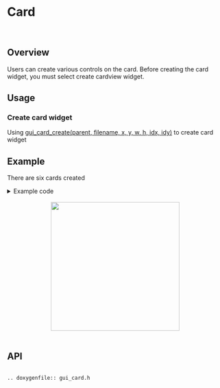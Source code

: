 # Card
<br>

## Overview
Users can create various controls on the card. Before creating the card widget, you must select create cardview widget.

## Usage

### Create card widget
Using [gui_card_create(parent, filename, x, y, w, h, idx, idy)](#api) to create card widget

## Example

There are  six cards created

<details> <summary>Example code</summary>

```c
#include "root_image_hongkong/ui_resource.h"
#include <gui_magic_img.h>
#include "gui_curtainview.h"
#include "gui_curtain.h"
#include "gui_tabview.h"
#include "gui_cardview.h"
#include "gui_card.h"
#include "gui_tab.h"
#include "gui_canvas.h"
{
    gui_curtainview_t *ct = gui_curtainview_create(&(app->screen), "ct", 0, 0, 368, 448);
    gui_curtain_t *ct_card = gui_curtain_create(ct, "card", 0, 0, 368, 448, CURTAIN_DOWN, 1);
    curtain_down_design(ct_card);
}
static gui_cardview_t *cv;
static void done_cb(gui_curtainview_t *this)
{
    if (this->cur_curtain == CURTAIN_DOWN)
    {
        gui_log("CURTAIN_DOWN done!!! \n");
        cv->mute = false;
    }
    if (this->cur_curtain == CURTAIN_MIDDLE)
    {
        gui_log("CURTAIN_DOWN Reset!!! \n");
        cv->mute = true;
        cv->release_y = 0;
        cv->remain_y = 0;
    }

}

static void cv_status_cb(gui_cardview_t *this)
{
    //gui_log("cv release value = %d \n", this->release_y);

    gui_curtainview_t *curtainview = (gui_curtainview_t *)this->base.parent->parent;

    if (this->release_y != 0)
    {
        curtainview->mute = true;
    }
    else
    {
        curtainview->mute = false;
    }
}

static void cardlist_clock(void *parent)
{
    gui_img_creat_from_mem(parent, "page0", CARD_HEALTH_BIN, 14, 0, 0, 0);
}
static void cardlist_activity(void *parent)
{
    gui_img_creat_from_mem(parent, "page1", CARD_MORE_BIN, 14, 0, 0, 0);
}
static void cardlist_heart(void *parent)
{
    gui_img_creat_from_mem(parent, "page2", CARD_MUSIC_BIN, 14, 0, 0, 0);
}
static void cardlist_blood(void *parent)
{
    gui_img_creat_from_mem(parent, "page3", CARD_MUSIC1_BIN, 14, 0, 0, 0);
}
static void cardlist_weather(void *parent)
{
    gui_img_creat_from_mem(parent, "page4", CARD_WEATHER1_BIN, 14, 0, 0, 0);
}
static void cardlist_music(void *parent)
{
    gui_img_creat_from_mem(parent, "page5", CARD_MORE_BIN, 14, 0, 0, 0);
}

void curtain_down_design(void *parent_widget)
{
    gui_curtain_t *ct_card = parent_widget;
    gui_curtainview_t *curtainview = (gui_curtainview_t *)ct_card->base.parent;
    gui_curtainview_set_done_cb(curtainview, done_cb);
    cv = gui_cardview_create(parent_widget, "cardview", 0, 0, 0, 124);
    gui_cardview_status_cb(cv, cv_status_cb);
    gui_card_t *tb_music = gui_card_create(cv, "tb_music",         0, 0, 0, 124, 0, 5);
    gui_card_t *tb_weather = gui_card_create(cv, "tb_weather",     0, 0, 0, 124, 0, 4);
    gui_card_t *tb_blood = gui_card_create(cv, "tb_tb_bloodcube",  0, 0, 0, 124, 0, 3);
    gui_card_t *tb_heart = gui_card_create(cv, "tb_heart",         0, 0, 0, 124, 0, 2);
    gui_card_t *tb_activity = gui_card_create(cv, "tb_activity",   0, 0, 0, 124, 0, 1);
    gui_card_t *tb_clock = gui_card_create(cv, "tb_clock",         0, 0, 0, 124, 0, 0);
    cardlist_clock(tb_clock);
    cardlist_activity(tb_activity);
    cardlist_heart(tb_heart);
    cardlist_blood(tb_blood);
    cardlist_weather(tb_weather);
    cardlist_music(tb_music);
}

```
</details>

<br>

<center><img width="300" src= "https://foruda.gitee.com/images/1699872126165535256/1a26f029_13674272.gif "/></center>

<br>

## API

```eval_rst

.. doxygenfile:: gui_card.h

```